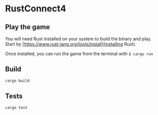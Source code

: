 # RustConnect4

## Play the game

You will need Rust installed on your system to build the binary and play.
Start by [https://www.rust-lang.org/tools/install](installing Rust).

Once installed, you can run the game from the terminal with `$ cargo run`

## Build

```bash
cargo build
```

## Tests

```bash
cargo test
```
